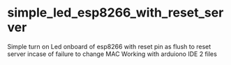 # simple_led_esp8266_with_reset_server
Simple turn on Led onboard of esp8266 with reset pin as flush to reset server incase of failure to change MAC 
Working with arduiono IDE
2 files
